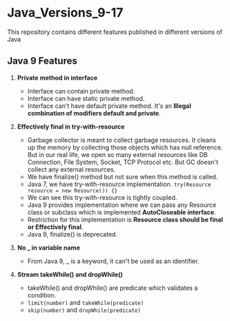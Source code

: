 # Java_Versions_9-17
This repository contains different features published in different versions of Java

## Java 9 Features

1. <b>Private method in interface </b>

    - Interface can contain private method.
    - Interface can have static private method.
    - Interface can't have default private method. It's an <b>Illegal combination of modifiers default and private</b>.

2. <b>Effectively final in try-with-resource </b>
    - Garbage collector is meant to collect garbage resources. It cleans up the memory by collecting those objects which has null reference. But in our real life, we open so many external resources like DB Connection, File System, Socket, TCP Protocol etc. But GC doesn't collect any external resources.
    - We have finalize() method but not sure when this method is called.
    - Java 7, we have try-with-resource implementation. `try(Resource resource = new Resource()) {}`
    - We can see this try-with-resource is tightly coupled.
    - Java 9 provides implementation where we can pass any Resource class or subclass which is implemented <b>AutoCloseable interface</b>.
    - Restriction for this implementation is <b>Resource class should be final or Effectively final</b>.
    - Java 9, finalize() is deprecated.

3. <b>No _ in variable name</b>
    - From Java 9, _ is a keyword, it can't be used as an identifier.

4. <b>Stream takeWhile() and dropWhile()</b>
    - takeWhile() and dropWhile() are predicate which validates a condition.
    - `limit(number)` and `takeWhile(predicate)`
    - `skip(number)` and `dropWhile(predicate)`
